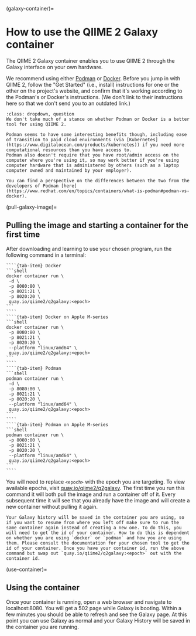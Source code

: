 (galaxy-container)=
# How to use the QIIME 2 Galaxy container

The QIIME 2 Galaxy container enables you to use QIIME 2 through the Galaxy interface on your own hardware.

We recommend using either [Podman](https://podman.io) or [Docker](https://docker.com).
Before you jump in with QIIME 2, follow the "Get Started" (i.e., install) instructions for one or the other on the project's website, and confirm that it's working according to the Podman's or Docker's instructions.
(We don't link to their instructions here so that we don't send you to an outdated link.)

```{admonition} Podman versus Docker
:class: dropdown, question
We don't take much of a stance on whether Podman or Docker is a better tool for using QIIME 2.

Podman seems to have some interesting benefits though, including ease of transition to paid cloud environments (via [Kubernetes](https://www.digitalocean.com/products/kubernetes)) if you need more computational resources than you have access to.
Podman also doesn't require that you have root/admin access on the computer where you're using it, so may work better if you're using computer hardware that is administered by others (such as a laptop computer owned and maintained by your employer).

You can find a perspective on the differences between the two from the developers of Podman [here](https://www.redhat.com/en/topics/containers/what-is-podman#podman-vs-docker).
```

(pull-galaxy-image)=
## Pulling the image and starting a container for the first time

After downloading and learning to use your chosen program, run the following command in a terminal:

`````{tab-set}
````{tab-item} Docker
```shell
docker container run \
 -d \
 -p 8080:80 \
 -p 8021:21 \
 -p 8020:20 \
 quay.io/qiime2/q2galaxy:<epoch>
```
````
````{tab-item} Docker on Apple M-series
```shell
docker container run \
 -p 8080:80 \
 -p 8021:21 \
 -p 8020:20 \
 --platform "linux/amd64" \
 quay.io/qiime2/q2galaxy:<epoch>
```
````
````{tab-item} Podman
```shell
podman container run \
 -d \
 -p 8080:80 \
 -p 8021:21 \
 -p 8020:20 \
 --platform "linux/amd64" \
 quay.io/qiime2/q2galaxy:<epoch>
```
````
````{tab-item} Podman on Apple M-series
```shell
podman container run \
 -p 8080:80 \
 -p 8021:21 \
 -p 8020:20 \
 --platform "linux/amd64" \
 quay.io/qiime2/q2galaxy:<epoch>
```
````
`````

You will need to replace `<epoch>` with the epoch you are targeting. To view available epochs, visit [quay.io/qiime2/q2galaxy](https://quay.io/qiime2/q2galaxy). The first time you run this command it will both pull the image and run a container off of it. Every subsequent time it will see that you already have the image and will create a new container without pulling it again.

```{admonition} Subsequent runs of the container
Your Galaxy history will be saved in the container you are using, so if you want to resume from where you left off make sure to run the same container again instead of creating a new one. To do this, you will need to get the id of your container. How to do this is dependent on whether you are using `docker` or `podman` and how you are using them. Please consult the documentation for your chosen tool to get the id of your container. Once you have your container id, run the above command but swap out `quay.io/qiime2/q2galaxy:<epoch>` out with the container id.
```

(use-container)=
## Using the container

Once your container is running, open a web browser and navigate to localhost:8080. You will get a 502 page while Galaxy is booting. Within a few minutes you should be able to refresh and see the Galaxy page. At this point you can use Galaxy as normal and your Galaxy History will be saved in the container you are running.
